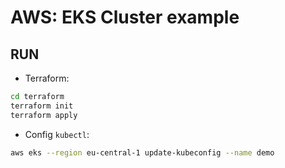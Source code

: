 # AWS: EKS Cluster example

## RUN

- Terraform:

```bash
cd terraform
terraform init
terraform apply
```

- Config `kubectl`:

```bash
aws eks --region eu-central-1 update-kubeconfig --name demo
```
